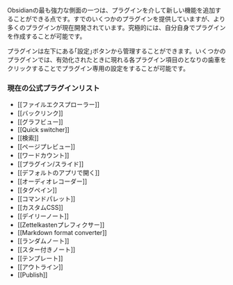Obsidianの最も強力な側面の一つは、プラグインを介して新しい機能を追加することができる点です。すでのいくつかのプラグインを提供していますが、より多くのプラグインが現在開発されています。究極的には、自分自身でプラグインを作成することが可能です。

プラグインは左下にある｢設定｣ボタンから管理することができます。いくつかのプラグインでは、有効化されたときに現れる各プラグイン項目のとなりの歯車をクリックすることでプラグイン専用の設定をすることが可能です。

### 現在の公式プラグインリスト

- [[ファイルエクスプローラー]]
- [[バックリンク]]
- [[グラフビュー]]
- [[Quick switcher]]
- [[検索]]
- [[ページプレビュー]]
- [[ワードカウント]]
- [[プラグイン/スライド]]
- [[デフォルトのアプリで開く]]
- [[オーディオレコーダー]]
- [[タグペイン]]
- [[コマンドパレット]]
- [[カスタムCSS]]
- [[デイリーノート]]
- [[Zettelkastenプレフィクサー]]
- [[Markdown format converter]]
- [[ランダムノート]]
- [[スター付きノート]]
- [[テンプレート]]
- [[アウトライン]]
- [[Publish]]